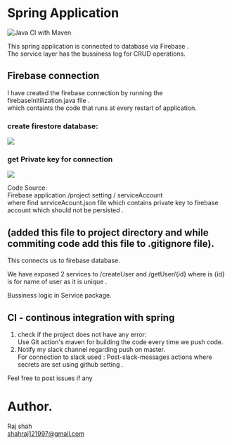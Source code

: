 # Spring Application

![Java CI with Maven](https://github.com/rajshah1/spring-react-integration/workflows/Java%20CI%20with%20Maven/badge.svg)

This spring application is connected to database via Firebase .<br/>
The service layer has the bussiness log for CRUD operations.<br/>


## Firebase connection
I have created the firebase connection by running the firebaseInitilization.java file .<br/>
which containts the code that runs at every restart of application.<br/>

### create firestore database: 

![](https://i.stack.imgur.com/7VJ7R.png)
<br/>
### get Private key for connection

![](https://codelabs.developers.google.com/codelabs/firebase-admin/img/dbf895b6eed12501.png)

Code Source:<br/>
Firebase application /project setting / serviceAccount <br/>
where find serviceAcount.json file which contains private key to firebase account which should not be persisted .<br/>


##  (added this file to project directory and while commiting code add this file to .gitignore file).
This connects us to firebase database.<br/>

We have exposed 2 services to /createUser and /getUser/{id} where is {id} is for name of user as it is unique .<br/>

Bussiness logic in Service package.<br/>


## CI - continous integration with spring 
1. check if the project does not have any error:<br/>
    Use Git action's maven for building the code every time we push code.<br/>
2. Notify my slack channel regarding push on master.<br/>
  For connection to slack used : Post-slack-messages actions where secrets are set using github setting .<br/>
  
  
 Feel free to post issues if any<br/>
  
# Author.
 Raj shah<br/>
 shahraj121997@gmail.com

